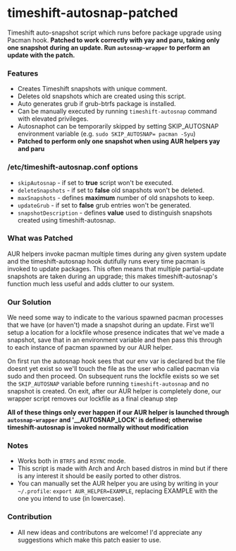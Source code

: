 # timeshift-autosnap-patched
Timeshift auto-snapshot script which runs before package upgrade using Pacman hook. **Patched to work correctly with yay and paru, 
taking only one snapshot during an update. Run `autosnap-wrapper` to perform an update with the patch.**

### Features
*  Creates Timeshift snapshots with unique comment.
*  Deletes old snapshots which are created using this script.
*  Auto generates grub if grub-btrfs package is installed.
*  Can be manually executed by running `timeshift-autosnap` command with elevated privileges.
*  Autosnaphot can be temporarily skipped by setting SKIP_AUTOSNAP environment variable (e.g. `sudo SKIP_AUTOSNAP= pacman -Syu`)
*  **Patched to perform only one snapshot when using AUR helpers yay and paru**

### /etc/timeshift-autosnap.conf options
*  `skipAutosnap` - if set to **true** script won't be executed.
*  `deleteSnapshots` - if set to **false** old snapshots won't be deleted.
*  `maxSnapshots` - defines **maximum** number of old snapshots to keep.
*  `updateGrub` - if set to **false** grub entries won't be generated.
*  `snapshotDescription` - defines **value** used to distinguish snapshots created using timeshift-autosnap.

### What was Patched

AUR helpers invoke pacman multiple times during any given system update and the timeshift-autosnap hook dutifully
runs every time pacman is invoked to update packages. This often means that multiple partial-update snapshots are
taken during an upgrade; this makes timeshift-autosnap's function much less useful and adds clutter to our system.

### Our Solution

We need some way to indicate to the various spawned pacman processes that we have (or haven't) made a snapshot during
an update. First we'll setup a location for a lockfile whose presence indicates that we've made a snapshot, save that
in an environment variable and then pass this through to each instance of pacman spawned by our AUR helper.

On first run the autosnap hook sees that our env var is declared but the file doesnt yet exist so we'll touch
the file as the user who called pacman via sudo and then proceed. On subsequent runs the lockfile exists so we
set the `SKIP_AUTOSNAP` variable before running `timeshift-autosnap` and no snapshot is created. On exit, after
our AUR helper is completely done, our wrapper script removes our lockfile as a final cleanup step

**All of these things only ever happen if our AUR helper is launched through `autosnap-wrapper` and '__AUTOSNAP_LOCK'
is defined; otherwise timeshift-autosnap is invoked normally without modification**

### Notes
*  Works both in `BTRFS` and `RSYNC` mode.
*  This script is made with Arch and Arch based distros in mind but if there is any interest it should be easily ported to other distros.
*  You can manually set the AUR helper you are using by writing in your `~/.profile`: `export AUR_HELPER=EXAMPLE`, replacing EXAMPLE with
the one you intend to use (in lowercase).

### Contribution
*  All new ideas and contributons are welcome! I'd appreciate any suggestions which make this patch easier to use.
